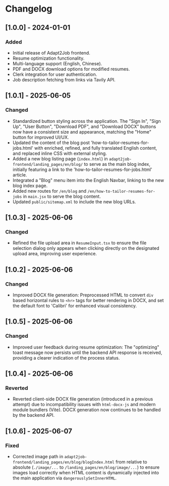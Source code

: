 # Changelog

## [1.0.0] - 2024-01-01

### Added
- Initial release of Adapt2Job frontend.
- Resume optimization functionality.
- Multi-language support (English, Chinese).
- PDF and DOCX download options for modified resumes.
- Clerk integration for user authentication.
- Job description fetching from links via Tavily API.

## [1.0.1] - 2025-06-05

### Changed
- Standardized button styling across the application. The "Sign In", "Sign Up", "User Button", "Download PDF", and "Download DOCX" buttons now have a consistent size and appearance, matching the "Home" button for improved UI/UX.
- Updated the content of the blog post 'how-to-tailor-resumes-for-jobs.html' with enriched, refined, and fully translated English content, and replaced inline CSS with external styling.
- Added a new blog listing page (`index.html`) in `adapt2job-frontend/landing_pages/en/blog/` to serve as the main blog index, initially featuring a link to the 'how-to-tailor-resumes-for-jobs.html' article.
- Integrated a "Blog" menu item into the English Navbar, linking to the new blog index page.
- Added new routes for `/en/blog` and `/en/how-to-tailor-resumes-for-jobs` in `main.jsx` to serve the blog content.
- Updated `public/sitemap.xml` to include the new blog URLs.

## [1.0.3] - 2025-06-06

### Changed
- Refined the file upload area in `ResumeInput.tsx` to ensure the file selection dialog only appears when clicking directly on the designated upload area, improving user experience.

## [1.0.2] - 2025-06-06

### Changed
- Improved DOCX file generation: Preprocessed HTML to convert `div` based horizontal rules to `<hr>` tags for better rendering in DOCX, and set the default font to 'Calibri' for enhanced visual consistency.

## [1.0.5] - 2025-06-06

### Changed
- Improved user feedback during resume optimization: The "optimizing" toast message now persists until the backend API response is received, providing a clearer indication of the process status.

## [1.0.4] - 2025-06-06

### Reverted
- Reverted client-side DOCX file generation (introduced in a previous attempt) due to incompatibility issues with `html-docx-js` and modern module bundlers (Vite). DOCX generation now continues to be handled by the backend API.

## [1.0.6] - 2025-06-07

### Fixed
- Corrected image path in `adapt2job-frontend/landing_pages/en/blog/blogIndex.html` from relative to absolute (`./image/...` to `/landing_pages/en/blog/image/...`) to ensure images load correctly when HTML content is dynamically injected into the main application via `dangerouslySetInnerHTML`.

